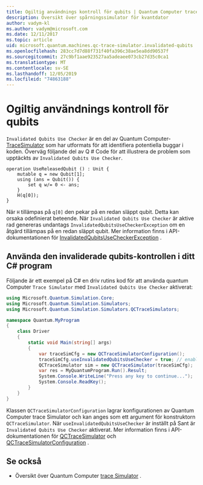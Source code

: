 ```yaml
---
title: Ogiltig användnings kontroll för qubits | Quantum Computer trace Simulator | Microsoft Docs
description: Översikt över spårningssimulator för kvantdator
author: vadym-kl
ms.author: vadym@microsoft.com
ms.date: 12/11/2017
ms.topic: article
uid: microsoft.quantum.machines.qc-trace-simulator.invalidated-qubits
ms.openlocfilehash: 283cc7d7d88f731f40fa396c38ae5ea8dd90537f
ms.sourcegitcommit: 27c9bf1aae923527aa5adeaee073cb27d35c0ca1
ms.translationtype: MT
ms.contentlocale: sv-SE
ms.lasthandoff: 12/05/2019
ms.locfileid: "74863188"
---
```

# <a name="invalidated-qubits-use-checker"></a>Ogiltig användnings kontroll för qubits

`Invalidated Qubits Use Checker` är en del av Quantum Computer- [TraceSimulator](xref:microsoft.quantum.machines.qc-trace-simulator.intro) som har utformats för att identifiera potentiella buggar i koden. Överväg följande del av Q # Code för att illustrera de problem som upptäckts av `Invalidated Qubits Use Checker`.

```qsharp
operation UseReleasedQubit () : Unit {
    mutable q = new Qubit[1];
    using (ans = Qubit()) {
        set q w/= 0 <- ans;
    }
    H(q[0]);
}
```

När `H` tillämpas på `q[0]` den pekar på en redan släppt qubit. Detta kan orsaka odefinierat beteende. När `Invalidated Qubits Use Checker` är aktive rad genereras undantags `InvalidatedQubitsUseCheckerException` om en åtgärd tillämpas på en redan släppt qubit. Mer information finns i API-dokumentationen för [InvalidatedQubitsUseCheckerException](https://docs.microsoft.com/dotnet/api/Microsoft.Quantum.Simulation.Simulators.QCTraceSimulators.InvalidatedQubitsUseCheckerException) .

## <a name="using-the-invalidated-qubits-use-checker-in-your-c-program"></a>Använda den invaliderade qubits-kontrollen i ditt C# program

Följande är ett exempel på C# en driv rutins kod för att använda quantum Computer `Trace
Simulator` med `Invalidated Qubits Use Checker` aktiverat: 

```csharp
using Microsoft.Quantum.Simulation.Core;
using Microsoft.Quantum.Simulation.Simulators;
using Microsoft.Quantum.Simulation.Simulators.QCTraceSimulators;

namespace Quantum.MyProgram
{
    class Driver
    {
        static void Main(string[] args)
        {
            var traceSimCfg = new QCTraceSimulatorConfiguration();
            traceSimCfg.useInvalidatedQubitsUseChecker = true; // enables useInvalidatedQubitsUseChecker
            QCTraceSimulator sim = new QCTraceSimulator(traceSimCfg);
            var res = MyQuantumProgram.Run().Result;
            System.Console.WriteLine("Press any key to continue...");
            System.Console.ReadKey();
        }
    }
}
```

Klassen `QCTraceSimulatorConfiguration` lagrar konfigurationen av Quantum Computer trace Simulator och kan anges som ett argument för konstruktorn `QCTraceSimulator`. När `useInvalidatedQubitsUseChecker` är inställt på Sant är `Invalidated Qubits Use Checker` aktiverat. Mer information finns i API-dokumentationen för [QCTraceSimulator](https://docs.microsoft.com/dotnet/api/Microsoft.Quantum.Simulation.Simulators.QCTraceSimulators.QCTraceSimulator) och [QCTraceSimulatorConfiguration](https://docs.microsoft.com/dotnet/api/Microsoft.Quantum.Simulation.Simulators.QCTraceSimulators.QCTraceSimulatorConfiguration) .

## <a name="see-also"></a>Se också ##

- Översikt över Quantum Computer [trace Simulator](xref:microsoft.quantum.machines.qc-trace-simulator.intro) .
